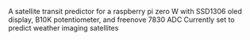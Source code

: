 A satellite transit predictor for a raspberry pi zero W with SSD1306 oled display, B10K potentiometer, and freenove 7830 ADC
Currently set to predict weather imaging satellites
